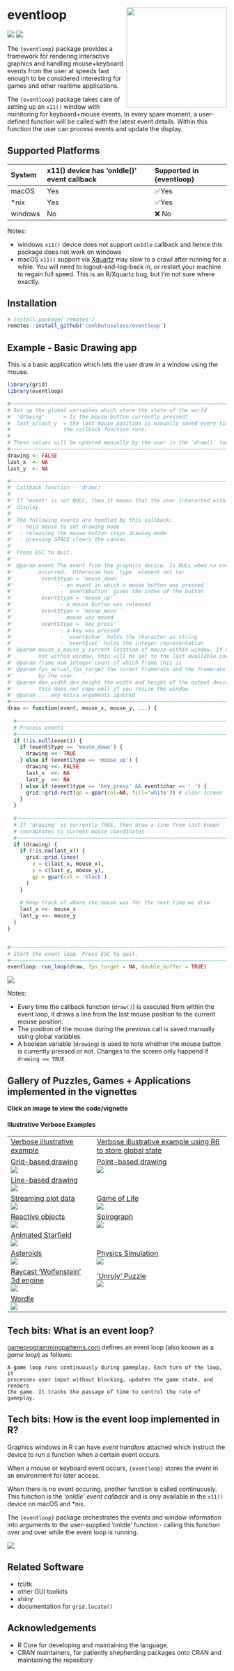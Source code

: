 
<!-- README.md is generated from README.Rmd. Please edit that file -->

# eventloop <img src="man/figures/eventloop-logo.png" align="right" width="230"/>

<!-- badges: start -->

![](https://img.shields.io/badge/cool-useless-green.svg)
![](https://img.shields.io/badge/dependencies-zero-blue.svg)
<!-- badges: end -->

The `{eventloop}` package provides a framework for rendering interactive
graphics and handling mouse+keyboard events from the user at speeds fast
enough to be considered interesting for games and other realtime
applications.

The `{eventloop}` package takes care of setting up an `x11()` window
with monitoring for keyboard+mouse events. In every spare moment, a
user-defined function will be called with the latest event details.
Within this function the user can process events and update the display.

## Supported Platforms

| System  | x11() device has ‘onIdle()’ event callback | Supported in {eventloop} |
|:--------|:-------------------------------------------|:-------------------------|
| macOS   | Yes                                        | ✅Yes                    |
| \*nix   | Yes                                        | ✅Yes                    |
| windows | No                                         | ❌ No                    |

Notes:

-   windows `x11()` device does not support `onIdle` callback and hence
    this package does not work on windows
-   macOS `x11()` support via [Xquartz](https://www.xquartz.org/) may
    slow to a crawl after running for a while. You will need to
    logout-and-log-back in, or restart your machine to regain full
    speed. This is an R/Xquartz bug, but I’m not sure where exactly.

## Installation

``` r
# install.package('remotes')
remotes::install_github('coolbutuseless/eventloop')
```

## Example - Basic Drawing app

This is a basic application which lets the user draw in a window using
the mouse.

``` r
library(grid)
library(eventloop)

#~~~~~~~~~~~~~~~~~~~~~~~~~~~~~~~~~~~~~~~~~~~~~~~~~~~~~~~~~~~~~~~~~~~~~~~~~~~~~
# Set up the global variables which store the state of the world
#  'drawing'      = Is the mouse button currently pressed?
#  last_x/last_y  = the last mouse position is manually saved every time
#                 the callback function runs.
#
# These values will be updated manually by the user in the `draw()` function
#~~~~~~~~~~~~~~~~~~~~~~~~~~~~~~~~~~~~~~~~~~~~~~~~~~~~~~~~~~~~~~~~~~~~~~~~~~~~~
drawing <- FALSE
last_x  <- NA
last_y  <- NA

#~~~~~~~~~~~~~~~~~~~~~~~~~~~~~~~~~~~~~~~~~~~~~~~~~~~~~~~~~~~~~~~~~~~~~~~~~~~~~
#' Callback function - 'draw()' 
#'
#' If 'event' is not NULL, then it means that the user interacted with the
#' display.  
#' 
#' The following events are handled by this callback:
#'  - hold mouse to set drawing mode
#'  - releasing the mouse button stops drawing mode
#'  - pressing SPACE clears the canvas
#'  
#' Press ESC to quit.
#' 
#' @param event The event from the graphics device. Is NULL when no event
#'        occurred.  Otherwise has `type` element set to:
#'        `event$type = 'mouse_down'` 
#'               - an event in which a mouse button was pressed
#'               - `event$button` gives the index of the button
#'        `event$type = 'mouse_up'`   
#'               - a mouse button was released
#'        `event$type = 'mouse_move'`   
#'               - mouse was moved 
#'        `event$type = 'key_press'`  
#'               - a key was pressed
#'               - `event$char` holds the character as string
#'               - `event$int` holds the integer representation
#' @param mouse_x,mouse_y current location of mouse within window. If mouse is 
#'        not within window, this will be set to the last available coordinates
#' @param frame_num integer count of which frame this is
#' @param fps_actual,fps_target the curent framerate and the framerate specified
#'        by the user
#' @param dev_width,dev_height the width and height of the output device. Note:
#'        this does not cope well if you resize the window
#' @param ... any extra arguments ignored
#~~~~~~~~~~~~~~~~~~~~~~~~~~~~~~~~~~~~~~~~~~~~~~~~~~~~~~~~~~~~~~~~~~~~~~~~~~~~~
draw <- function(event, mouse_x, mouse_y, ...) {
  
  #~~~~~~~~~~~~~~~~~~~~~~~~~~~~~~~~~~~~~~~~~~~~~~~~~~~~~~~~~~~~~~~~~~~~~~~~~~~
  # Process events
  #~~~~~~~~~~~~~~~~~~~~~~~~~~~~~~~~~~~~~~~~~~~~~~~~~~~~~~~~~~~~~~~~~~~~~~~~~~~
  if (!is.null(event)) {
    if (event$type == 'mouse_down') {
      drawing <<- TRUE
    } else if (event$type == 'mouse_up') {
      drawing <<- FALSE
      last_x  <<- NA
      last_y  <<- NA
    } else if (event$type == 'key_press' && event$char == ' ') {
      grid::grid.rect(gp = gpar(col=NA, fill='white')) # clear screen
    }
  }
  
  #~~~~~~~~~~~~~~~~~~~~~~~~~~~~~~~~~~~~~~~~~~~~~~~~~~~~~~~~~~~~~~~~~~~~~~~~~~~
  # If 'drawing' is currently TRUE, then draw a line from last known 
  # coordinates to current mouse coordinates
  #~~~~~~~~~~~~~~~~~~~~~~~~~~~~~~~~~~~~~~~~~~~~~~~~~~~~~~~~~~~~~~~~~~~~~~~~~~~
  if (drawing) {
    if (!is.na(last_x)) {
      grid::grid.lines(
        x = c(last_x, mouse_x),
        y = c(last_y, mouse_y),
        gp = gpar(col = 'black')
      )
    }
    
    # Keep track of where the mouse was for the next time we draw
    last_x <<- mouse_x
    last_y <<- mouse_y
  }
}


#~~~~~~~~~~~~~~~~~~~~~~~~~~~~~~~~~~~~~~~~~~~~~~~~~~~~~~~~~~~~~~~~~~~~~~~~~~~~~
# Start the event loop. Press ESC to quit.
#~~~~~~~~~~~~~~~~~~~~~~~~~~~~~~~~~~~~~~~~~~~~~~~~~~~~~~~~~~~~~~~~~~~~~~~~~~~~~
eventloop::run_loop(draw, fps_target = NA, double_buffer = TRUE)
```

<img src="man/figures/hello-r.gif" />

Notes:

-   Every time the callback function (`draw()`) is executed from within
    the event loop, it draws a line from the last mouse position to the
    current mouse position.
-   The position of the mouse during the previous call is saved manually
    using global variables.
-   A boolean variable (`drawing`) is used to note whether the mouse
    button is currently pressed or not. Changes to the screen only
    happend if `drawing == TRUE`.

## Gallery of Puzzles, Games + Applications implemented in the vignettes

**Click an image to view the code/vignette**

#### Illustrative Verbose Examples

|                                                                                                                                                                     |                                                                                                                                                                      |
|---------------------------------------------------------------------------------------------------------------------------------------------------------------------|----------------------------------------------------------------------------------------------------------------------------------------------------------------------|
| [Verbose illustrative example](https://coolbutuseless.github.io/package/eventloop/articles/aa-event-reference-global.html)                                          | [Verbose illustrative example using R6 to store global state](https://coolbutuseless.github.io/package/eventloop/articles/aa-event-reference-r6.html)                |
| [Grid-based drawing <br/><img src="man/figures/gallery/grid-based.png" />](https://coolbutuseless.github.io/package/eventloop/articles/ba-basic-canvas-grid.html)   | [Point-based drawing <br/><img src="man/figures/gallery/point-based.png" />](https://coolbutuseless.github.io/package/eventloop/articles/ba-basic-canvas-rough.html) |
| [Line-based drawing <br/><img src="man/figures/gallery/line-based.png" />](https://coolbutuseless.github.io/package/eventloop/articles/ba-basic-canvas-smooth.html) |                                                                                                                                                                      |
| [Streaming plot data <br/><img src="man/figures/gallery/plot-stream.png" />](https://coolbutuseless.github.io/package/eventloop/articles/ba-plotting.html)          | [Game of Life <br/><img src="man/figures/gallery/game-of-life.png" />](https://coolbutuseless.github.io/package/eventloop/articles/ca-game-of-life.html)             |
| [Reactive objects <br/><img src="man/figures/gallery/reactive.png" />](https://coolbutuseless.github.io/package/eventloop/articles/ca-reactive-objects.html)        | [Spirograph <br/><img src="man/figures/gallery/spirograph.png" />](https://coolbutuseless.github.io/package/eventloop/articles/ca-spirograph.html)                   |
| [Animated Starfield <br/><img src="man/figures/gallery/starfield.png" />](https://coolbutuseless.github.io/package/eventloop/articles/ca-starfield.html)            |                                                                                                                                                                      |
| [Asteroids<br/><img src="man/figures/gallery/asteroids.png" />](https://coolbutuseless.github.io/package/eventloop/articles/3da-asteroids.html)                     | [Physics Simulation <br/><img src="man/figures/gallery/physics.png" />](https://coolbutuseless.github.io/package/eventloop/articles/da-physics-sim.html)             |
| [Raycast ‘Wolfenstein’ 3d engine <br/><img src="man/figures/gallery/raycast.png" />](https://coolbutuseless.github.io/package/eventloop/articles/da-raycaster.html) | [‘Unruly’ Puzzle <br/><img src="man/figures/gallery/unruly.png" />](https://coolbutuseless.github.io/package/eventloop/articles/da-unruly.html)                      |
| [Wordle <br/><img src="man/figures/gallery/wordle.png" />](https://coolbutuseless.github.io/package/eventloop/articles/da-wordle.html)                              |                                                                                                                                                                      |

## Tech bits: What is an event loop?

[gameprogrammingpatterns.com](https://www.gameprogrammingpatterns.com/game-loop.html)
defines an event loop (also known as a *game loop*) as follows:

    A game loop runs continuously during gameplay. Each turn of the loop, it 
    processes user input without blocking, updates the game state, and renders 
    the game. It tracks the passage of time to control the rate of gameplay.

## Tech bits: How is the event loop implemented in R?

Graphics windows in R can have *event handlers* attached which instruct
the device to run a function when a certain event occurs.

When a mouse or keyboard event occurs, `{eventloop}` stores the event in
an environment for later access.

When there is no event occuring, another function is called
continuously. This function is the *‘onIdle’ event callback* and is only
available in the `x11()` device on macOS and \*nix.

The `{eventloop}` package orchestrates the events and window information
into arguments to the user-supplied ‘onIdle’ function - calling this
function over and over while the event loop is running.

<img src="man/figures/event-handlers.png" />

## Related Software

-   tcl/tk
-   other GUI toolkits
-   shiny
-   documentation for `grid.locate()`

## Acknowledgements

-   R Core for developing and maintaining the language.
-   CRAN maintainers, for patiently shepherding packages onto CRAN and
    maintaining the repository

